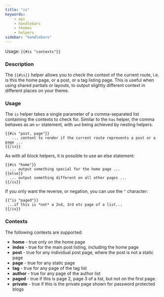 ```yaml
---
title: "is"
keywords:
    - api
    - handlebars
    - themes
    - helpers
sidebar: "handlebars"
---
```


Usage: `{{#is "contexts"}}`

### Description

The `{{#is}}` helper allows you to check the context of the current route, i.e. is this the home page, or a post, or a tag listing page. This is useful when using shared partials or layouts, to output slightly different context in different places on your theme.

### Usage

The `is` helper takes a single parameter of a comma-separated list containing the contexts to check for. Similar to the `has` helper, the comma behaves as an `or` statement, with `and` being achieved by nesting helpers.

```
{{#is "post, page"}}
   ... content to render if the current route represents a post or a page ...
{{/is}}
```

As with all block helpers, it is possible to use an else statement:

```
{{#is "home"}}
  ... output something special for the home page ...
{{else}}
  ... output something different on all other pages ...
{{/is}}
```

If you only want the reverse, or negation, you can use the `^` character:

```
{{^is "paged"}}
 ...if this is *not* a 2nd, 3rd etc page of a list...
{{/is}}
```

### Contexts

The following contexts are supported:

* **home** - true only on the home page
* **index** - true for the main post listing, including the home page
* **post** - true for any individual post page, where the post is not a static page
* **page** - true for any static page
* **tag** - true for any page of the tag list
* **author** - true for any page of the author list
* **paged** - true if this is page 2, page 3 of a list, but not on the first page.
* **private** - true if this is the private page shown for password protected blogs
